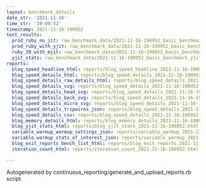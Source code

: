 ```yaml
---
layout: benchmark_details
date_str: '2021-11-16'
time_str: '19:09:52'
timestamp: 2021-11-16-190952
test_results:
  prod_ruby_no_jit: raw_benchmark_data/2021-11-16-190952_basic_benchmark_prod_ruby_no_jit.json
  prod_ruby_with_yjit: raw_benchmark_data/2021-11-16-190952_basic_benchmark_prod_ruby_with_yjit.json
  ruby_30_with_mjit: raw_benchmark_data/2021-11-16-190952_basic_benchmark_ruby_30_with_mjit.json
  yjit_stats: raw_benchmark_data/2021-11-16-190952_basic_benchmark_yjit_stats.json
reports:
  blog_speed_headline_html: reports/blog_speed_headline_2021-11-16-190952.html
  blog_speed_details_html: reports/blog_speed_details_2021-11-16-190952.html
  blog_speed_details_raw_details_html: reports/blog_speed_details_2021-11-16-190952.raw_details.html
  blog_speed_details_svg: reports/blog_speed_details_2021-11-16-190952.svg
  blog_speed_details_head_svg: reports/blog_speed_details_2021-11-16-190952.head.svg
  blog_speed_details_back_svg: reports/blog_speed_details_2021-11-16-190952.back.svg
  blog_speed_details_micro_svg: reports/blog_speed_details_2021-11-16-190952.micro.svg
  blog_speed_details_tripwires_json: reports/blog_speed_details_2021-11-16-190952.tripwires.json
  blog_speed_details_csv: reports/blog_speed_details_2021-11-16-190952.csv
  blog_memory_details_html: reports/blog_memory_details_2021-11-16-190952.html
  blog_yjit_stats_html: reports/blog_yjit_stats_2021-11-16-190952.html
  variable_warmup_warmup_settings_json: reports/variable_warmup_2021-11-16-190952.warmup_settings.json
  variable_warmup_stats_of_interest_json: reports/variable_warmup_2021-11-16-190952.stats_of_interest.json
  blog_exit_reports_bench_list_html: reports/blog_exit_reports_2021-11-16-190952.bench_list.html
  iteration_count_html: reports/iteration_count_2021-11-16-190952.html

---
```

Autogenerated by continuous_reporting/generate_and_upload_reports.rb script.
